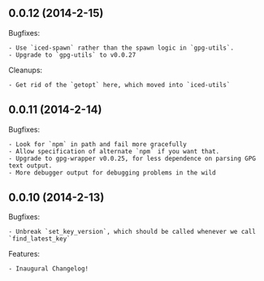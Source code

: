 ## 0.0.12 (2014-2-15)

Bugfixes:

	- Use `iced-spawn` rather than the spawn logic in `gpg-utils`.
	- Upgrade to `gpg-utils` to v0.0.27

Cleanups:

	- Get rid of the `getopt` here, which moved into `iced-utils`

## 0.0.11 (2014-2-14)

Bugfixes:
  
	- Look for `npm` in path and fail more gracefully
	- Allow specification of alternate `npm` if you want that.
	- Upgrade to gpg-wrapper v0.0.25, for less dependence on parsing GPG text output.
	- More debugger output for debugging problems in the wild

## 0.0.10 (2014-2-13)

Bugfixes:

	- Unbreak `set_key_version`, which should be called whenever we call `find_latest_key`

Features:

	- Inaugural Changelog!
